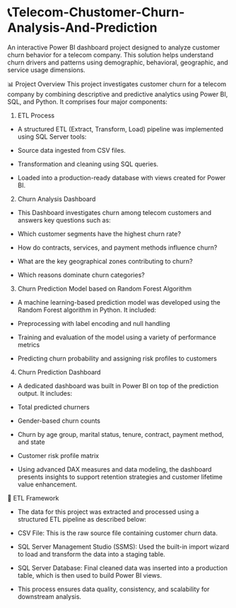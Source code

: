 # 📞Telecom-Chustomer-Churn-Analysis-And-Prediction
An interactive Power BI dashboard project designed to analyze customer churn behavior for a telecom company. This solution helps understand churn drivers and patterns using demographic, behavioral, geographic, and service usage dimensions.

📊 Project Overview
This project investigates customer churn for a telecom company by combining descriptive and predictive analytics using Power BI, SQL, and Python. It comprises four major components:

1. ETL Process
- A structured ETL (Extract, Transform, Load) pipeline was implemented using SQL Server tools:

- Source data ingested from CSV files.

- Transformation and cleaning using SQL queries.

- Loaded into a production-ready database with views created for Power BI.

2. Churn Analysis Dashboard
- This Dashboard investigates churn among telecom customers and answers key questions such as:

- Which customer segments have the highest churn rate?

- How do contracts, services, and payment methods influence churn?

- What are the key geographical zones contributing to churn?

- Which reasons dominate churn categories?

3. Churn Prediction Model based on Random Forest Algorithm
- A machine learning-based prediction model was developed using the Random Forest algorithm in Python. It included:

- Preprocessing with label encoding and null handling

- Training and evaluation of the model using a variety of performance metrics

- Predicting churn probability and assigning risk profiles to customers

4. Churn Prediction Dashboard
- A dedicated dashboard was built in Power BI on top of the prediction output. It includes:

- Total predicted churners

- Gender-based churn counts

- Churn by age group, marital status, tenure, contract, payment method, and state

- Customer risk profile matrix

- Using advanced DAX measures and data modeling, the dashboard presents insights to support retention strategies and customer lifetime value enhancement.

🔄 ETL Framework
- The data for this project was extracted and processed using a structured ETL pipeline as described below:

- CSV File: This is the raw source file containing customer churn data.

- SQL Server Management Studio (SSMS): Used the built-in import wizard to load and transform the data into a staging table.

- SQL Server Database: Final cleaned data was inserted into a production table, which is then used to build Power BI views.

- This process ensures data quality, consistency, and scalability for downstream analysis.


